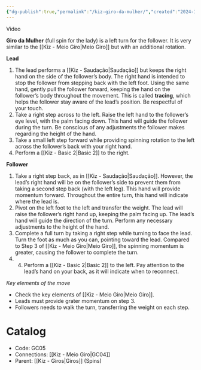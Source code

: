 ```yaml
---
{"dg-publish":true,"permalink":"/kiz-giro-da-mulher/","created":"2024-10-02T12:18:42.766-04:00","updated":"2024-10-25T15:51:36.979-04:00"}
---
```



Video

**Giro da Mulher** (full spin for the lady) is a left turn for the follower. It is very similar to the [[Kiz - Meio Giro\|Meio Giro]] but with an additional rotation.

**Lead**
1. The lead performs a [[Kiz - Saudação\|Saudação]] but keeps the right hand on the side of the follower’s body. The right hand is intended to stop the follower from stepping back with the left foot. Using the same hand, gently pull the follower forward, keeping the hand on the follower’s body throughout the movement. This is called **tracing**, which helps the follower stay aware of the lead’s position. Be respectful of your touch.
2. Take a right step across to the left. Raise the left hand to the follower’s eye level, with the palm facing down. This hand will guide the follower during the turn. Be conscious of any adjustments the follower makes regarding the height of the hand.
3. Take a small left step forward while providing spinning rotation to the left across the follower’s back with your right hand.
4. Perform a [[Kiz - Basic 2\|Basic 2]] to the right.

**Follower**
1. Take a right step back, as in [[Kiz - Saudação\|Saudação]]. However, the lead’s right hand will be on the follower’s side to prevent them from taking a second step back (with the left leg). This hand will provide momentum forward. Throughout the entire turn, this hand will indicate where the lead is.
2. Pivot on the left foot to the left and transfer the weight. The lead will raise the follower’s right hand up, keeping the palm facing up. The lead’s hand will guide the direction of the turn. Perform any necessary adjustments to the height of the hand.
3. Complete a full turn by taking a right step while turning to face the lead. Turn the foot as much as you can, pointing toward the lead. Compared to Step 3 of [[Kiz - Meio Giro\|Meio Giro]], the spinning momentum is greater, causing the follower to complete the turn.
4. 4. Perform a [[Kiz - Basic 2\|Basic 2]] to the left. Pay attention to the lead’s hand on your back, as it will indicate when to reconnect.

*Key elements of the move*
- Check the key elements of [[Kiz - Meio Giro\|Meio Giro]].
- Leads must provide grater momentum on step 3.
- Followers needs to walk the turn, transferring the weight on each step.

# Catalog

- Code: GC05
- Connections: [[Kiz - Meio Giro\|GC04]]
- Parent: [[Kiz - Giros\|Giros]] (Spins)
